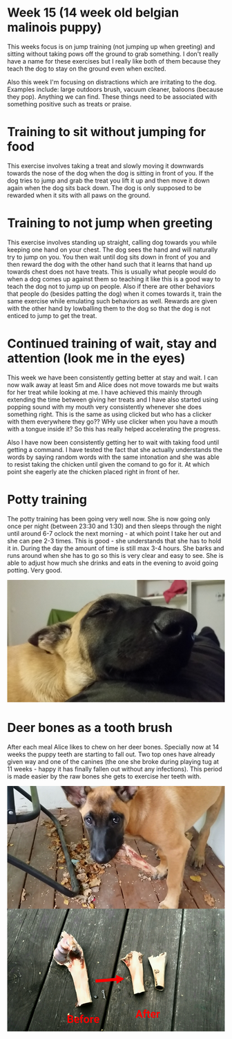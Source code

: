# Week 15 (14 week old belgian malinois puppy)

This weeks focus is on jump training (not jumping up when greeting) and sitting without taking pows off the ground to grab something. I don't really have a name for these exercises but I really like both of them because they teach the dog to stay on the ground even when excited. 

Also this week I'm focusing on distractions which are irritating to the dog. Examples include: large outdoors brush, vacuum cleaner, baloons (because they pop). Anything we can find. These things need to be associated with something positive such as treats or praise. 

# Training to sit without jumping for food
This exercise involves taking a treat and slowly moving it downwards towards the nose of the dog when the dog is sitting in front of you. If the dog tries to jump and grab the treat you lift it up and then move it down again when the dog sits back down. The dog is only supposed to be rewarded when it sits with all paws on the ground. 

# Training to not jump when greeting
This exercise involves standing up straight, calling dog towards you while keeping one hand on your chest. The dog sees the hand and will naturally try to jump on you. You then wait until dog sits down in front of you and then reward the dog with the other hand such that it learns that hand up towards chest does not have treats. This is usually what people would do when a dog comes up against them so teaching it like this is a good way to teach the dog not to jump up on people. Also if there are other behaviors that people do (besides patting the dog) when it comes towards it, train the same exercise while emulating such behaviors as well. Rewards are given with the other hand by lowballing them to the dog so that the dog is not enticed to jump to get the treat. 

# Continued training of wait, stay and attention (look me in the eyes)
This week we have been consistently getting better at stay and wait. I can now walk away at least 5m and Alice does not move towards me but waits for her treat while looking at me. I have achieved this mainly through extending the time between giving her treats and I have also started using popping sound with my mouth very consistently whenever she does something right. This is the same as using clicked but who has a clicker with them everywhere they go?? WHy use clicker when you have a mouth with a tongue inside it? So this has really helped accelerating the progress. 

Also I have now been consistently getting her to wait with taking food until getting a command. I have tested the fact that she actually understands the words by saying random words with the same intonation and she was able to resist taking the chicken until given the comand to go for it. At which point she eagerly ate the chicken placed right in front of her. 

# Potty training
The potty training has been going very well now. She is now going only once per night (between 23:30 and 1:30) and then sleeps through the night until around 6-7 oclock the next morning - at which point I take her out and she can pee 2-3 times. This is good - she understands that she has to hold it in. During the day the amount of time is still max 3-4 hours. She barks and runs around when she has to go so this is very clear and easy to see. She is able to adjust how much she drinks and eats in the evening to avoid going potting. Very good.

![sleeping](images/20181025_214620.jpg "Sleeping")

# Deer bones as a tooth brush
After each meal Alice likes to chew on her deer bones. Specially now at 14 weeks the puppy teeth are starting to fall out. Two top ones have already given way and one of the canines (the one she broke during playing tug at 11 weeks - happy it has finally fallen out without any infections). This period is made easier by the raw bones she gets to exercise her teeth with. 

![raw bones](images/Screenshot_2018-10-27-10-51-34.jpg "Raw deer bones")
